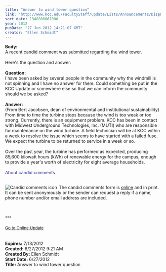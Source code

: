 ```yaml
---
title: "Answer to wind tower question"
link: "http://www.kcc.edu/FacultyStaff/update/Lists/Announcements/DispForm.aspx?ID=746"
sort_date: 1340806867000
year: 2012
pubDate: "27 Jun 2012 14:21:07 GMT"
creator: "Ellen Schmidt"
---
```


<div><b>Body:</b> <div class="ExternalClassFFA142A3755F41AEA0C388769E4C7C57">
<div>A recent candid comment was submitted regarding the wind tower. </div>
<div> </div>
<div>Here's the question and answer:</div>
<div> </div>
<div><strong>Question:</strong> </div>
<div>I have been asked by several people in the community why the windmill is not spinning and I have no answer for them. Could something be put in the KCC Update or somewhere else so that we can inform the community should we be asked?</div>
<div><br /><strong>Answer:</strong></div>
<div>(From Bert Jacobsen, dean of environmental and institutional sustainability) From time to time the turbine stops because the wind is too weak or too strong. Currently, there is an equipment problem. KCC has been in contact with Midwest Underground Technologies, Inc. (MUTI) who are responsible for maintenance on the wind turbine. A field technician will be at KCC within a week to resolve the issue which seems to have started with a failed fuse. We expect the turbine to be returned to service in a week or so.</div>
<div> </div>
<div>Over the past year, the turbine has performed as expected, producing 85,600 kilowatt hours (kWh) of renewable energy for the campus, enough to provide a year's worth of electricity for eight average households.</div>
<div> </div>
<div><font color="#333399">About candid comments</font></div>
<div> </div>
<div>
<div style="float:left;margin-right:6px"><img alt="Candid comments icon" src="/FacultyStaff/update/PublishingImages/feedback1.gif" /></div>
<div>
<p>The candid comments form is <a href="/community/collegeinfo/president/pages/commentform.aspx">online</a> and in print. It can be sent anonymously or the sender can request a reply if a name, phone number and/or email address are included.</p></div>
<div> </div>
<div> </div>
<div>
<div><font size="2">***</font></div>
<div><font size="2"></font> </div>
<div><font size="2"><a href="/FacultyStaff/update/Pages/dailyupdate.aspx">Go to Online Update</a></font><font size="2"></font></div>
<div><font size="2"></font> </div> </div></div></div></div>
<div><b>Expires:</b> 7/13/2012</div>
<div><b>Created:</b> 6/27/2012 9:21 AM</div>
<div><b>Created By:</b> Ellen Schmidt</div>
<div><b>Start Date:</b> 6/27/2012</div>
<div><b>Title:</b> Answer to wind tower question</div>
